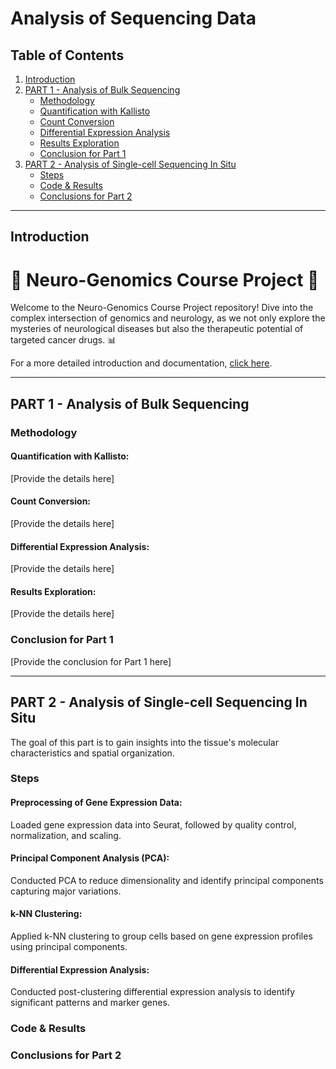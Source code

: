 # Analysis of Sequencing Data

## Table of Contents
1. [Introduction](#introduction)
2. [PART 1 - Analysis of Bulk Sequencing](#part-1---analysis-of-bulk-sequencing)
     - [Methodology](#methodology)
     - [Quantification with Kallisto](#quantification-with-kallisto)
     - [Count Conversion](#count-conversion)
     - [Differential Expression Analysis](#differential-expression-analysis)
     - [Results Exploration](#results-exploration)
     - [Conclusion for Part 1](#conclusion-for-part-1)
3. [PART 2 - Analysis of Single-cell Sequencing In Situ](#part-2---analysis-of-single-cell-sequencing-in-situ)
     - [Steps](#steps)
     - [Code & Results](#code--results)
     - [Conclusions for Part 2](#conclusions-for-part-2)

---

## Introduction
# 🧬 Neuro-Genomics Course Project 🧠

Welcome to the Neuro-Genomics Course Project repository! Dive into the complex intersection of genomics and neurology, as we not only explore the mysteries of neurological diseases but also the therapeutic potential of targeted cancer drugs. 📊

For a more detailed introduction and documentation, [click here](./Intro_Doc.md).

---

## PART 1 - Analysis of Bulk Sequencing

### Methodology

#### Quantification with Kallisto:
[Provide the details here]

#### Count Conversion:
[Provide the details here]

#### Differential Expression Analysis:
[Provide the details here]

#### Results Exploration:
[Provide the details here]

### Conclusion for Part 1
[Provide the conclusion for Part 1 here]

---

## PART 2 - Analysis of Single-cell Sequencing In Situ

The goal of this part is to gain insights into the tissue's molecular characteristics and spatial organization.

### Steps

#### Preprocessing of Gene Expression Data: 
Loaded gene expression data into Seurat, followed by quality control, normalization, and scaling.

#### Principal Component Analysis (PCA):
Conducted PCA to reduce dimensionality and identify principal components capturing major variations.

#### k-NN Clustering:
Applied k-NN clustering to group cells based on gene expression profiles using principal components.

#### Differential Expression Analysis:
Conducted post-clustering differential expression analysis to identify significant patterns and marker genes.


### Code & Results

### Conclusions for Part 2


